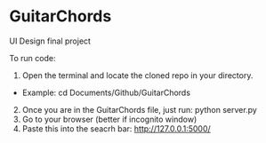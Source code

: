 # GuitarChords
UI Design final project

To run code:
1. Open the terminal and locate the cloned repo in your directory.
- Example: cd Documents/Github/GuitarChords
2. Once you are in the GuitarChords file, just run: python server.py
3. Go to your browser (better if incognito window)
4. Paste this into the seacrh bar: http://127.0.0.1:5000/

